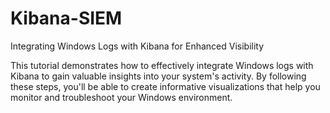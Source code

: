 # Kibana-SIEM
Integrating Windows Logs with Kibana for Enhanced Visibility

This tutorial demonstrates how to effectively integrate Windows logs with Kibana to gain valuable insights into your system's activity. By following these steps, you'll be able to create informative visualizations that help you monitor and troubleshoot your Windows environment.
